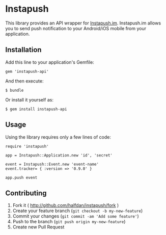 # Instapush

This library provides an API wrapper for [Instapush.im](http://instapush.im). Instapush.im allows you to send push notification to your Android/iOS mobile from your application.

## Installation

Add this line to your application's Gemfile:

    gem 'instapush-api'

And then execute:

    $ bundle

Or install it yourself as:

    $ gem install instapush-api

## Usage

Using the library requires only a few lines of code:

```
require 'instapush'

app = Instapush::Application.new 'id', 'secret'

event = Instapush::Event.new 'event-name'
event.tracker= { :version => '0.9.0' }

app.push event
```

## Contributing

1. Fork it ( http://github.com/halfdan/instapush/fork )
2. Create your feature branch (`git checkout -b my-new-feature`)
3. Commit your changes (`git commit -am 'Add some feature'`)
4. Push to the branch (`git push origin my-new-feature`)
5. Create new Pull Request
